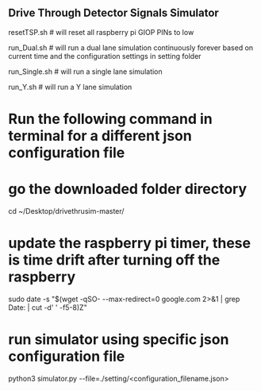 ## Drive Through Detector Signals Simulator

resetTSP.sh 	# will reset all raspberry pi GIOP PINs to low

run_Dual.sh 	# will run a dual lane simulation continuously forever based on current time and the configuration settings in setting folder

run_Single.sh   # will run a single lane simulation

run_Y.sh	# will run a Y lane simulation

# Run the following command in terminal for a different json configuration file

# go the downloaded folder directory
cd ~/Desktop/drivethrusim-master/

# update the raspberry pi timer, these is time drift after turning off the raspberry
sudo date -s "$(wget -qSO- --max-redirect=0 google.com 2>&1 | grep Date: | cut -d' ' -f5-8)Z"

# run simulator using specific json configuration file
python3 simulator.py --file=./setting/<configuration_filename.json>
